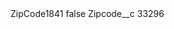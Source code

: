 <?xml version="1.0" encoding="UTF-8"?>
<CustomMetadata xmlns="http://soap.sforce.com/2006/04/metadata" xmlns:xsi="http://www.w3.org/2001/XMLSchema-instance" xmlns:xsd="http://www.w3.org/2001/XMLSchema">
    <label>ZipCode1841</label>
    <protected>false</protected>
    <values>
        <field>Zipcode__c</field>
        <value xsi:type="xsd:string">33296</value>
    </values>
</CustomMetadata>
